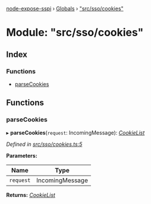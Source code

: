 [node-expose-sspi](../README.md) › [Globals](../globals.md) › ["src/sso/cookies"](_src_sso_cookies_.md)

# Module: "src/sso/cookies"

## Index

### Functions

* [parseCookies](_src_sso_cookies_.md#parsecookies)

## Functions

###  parseCookies

▸ **parseCookies**(`request`: IncomingMessage): *[CookieList](../interfaces/_src_sso_interfaces_.cookielist.md)*

*Defined in [src/sso/cookies.ts:5](https://github.com/jlguenego/node-expose-sspi/blob/133c769/src/sso/cookies.ts#L5)*

**Parameters:**

Name | Type |
------ | ------ |
`request` | IncomingMessage |

**Returns:** *[CookieList](../interfaces/_src_sso_interfaces_.cookielist.md)*
